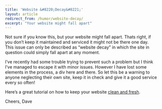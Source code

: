 ```yaml
---
title: 'Website &#8220;Decay&#8221;'
layout: article
redirect_from: /humor/website-decay/
excerpt: "Your website might fall apart"
---
```

Not sure if you know this, but your website might fall apart. Thats right, if you don&#8217;t keep it maintained and serviced it might not be there one day. This issue can only be described as &#8220;website decay&#8221; in which the site in question could simply fall apart at any moment.

I&#8217;ve recently had some trouble trying to prevent such a problem but I think I&#8217;ve managed to escape it with minor issues. However I have lost some elements in the process, a div here and there. So let this be a warning to anyone neglecting their own site, keep it in check and give it a good service every so often!

Here&#8217;s a great tutorial on how to keep your website [clean and fresh][1].

Cheers, Dave

 [1]: https://www.youtube.com/watch?v=I8CTscW3dpI

 <style>
 @-webkit-keyframes falloffright {
   0% {
     -webkit-transform: translateY(0%) rotate(0deg);
     transform: translateY(0%) rotate(0deg);
   }  
   95% {
     -webkit-transform: translateY(0%) rotate(0deg);
     transform: translateY(0%) rotate(0deg);
   }
   98% {
     -webkit-transform: translateY(0%) rotate(-20deg);
     transform: translateY(0%) rotate(-20deg);
   }
   100% {
     -webkit-transform: translateY(1500px) rotate(-20deg);
     transform: translateY(1500px) rotate(-20deg);
   }
 }
 @keyframes falloffright {
   0% {
     -webkit-transform: translateY(0%) rotate(0deg);
     transform: translateY(0%) rotate(0deg);
   }
   95% {
     -webkit-transform: translateY(0%) rotate(0deg);
     transform: translateY(0%) rotate(0deg);
   }
   98% {
     -webkit-transform: translateY(0%) rotate(-20deg);
     transform: translateY(0%) rotate(-20deg);
   }
   100% {
     -webkit-transform: translateY(1500px) rotate(-20deg);
     transform: translateY(1500px) rotate(-20deg);
   }
 }
 @-webkit-keyframes falloffleft {
   0% {
     -webkit-transform: translateY(0%) rotate(0deg);
     transform: translateY(0%) rotate(0deg);
   }
   88% {
     -webkit-transform: translateY(0%) rotate(0deg);
     transform: translateY(0%) rotate(0deg);
   }
   90% {
     -webkit-transform: translateY(0%) rotate(6deg);
     transform: translateY(0%) rotate(6deg);    
   }
   96% {
     -webkit-transform: translateY(0%) rotate(6deg);
     transform: translateY(0%) rotate(6deg);
   }
   97% {
     -webkit-transform: translateY(0%) rotate(55deg);
     transform: translateY(0%) rotate(60deg);
   }
   100% {
     -webkit-transform: translateY(1500px) rotate(55deg);
     transform: translateY(1500px) rotate(55deg);
   }
 }
 @keyframes falloffleft {
   0% {
     -webkit-transform: translateY(0%) rotate(0deg);
     transform: translateY(0%) rotate(0deg);
   }
   88% {
     -webkit-transform: translateY(0%) rotate(0deg);
     transform: translateY(0%) rotate(0deg);
   }
   90% {
     -webkit-transform: translateY(0%) rotate(6deg);
     transform: translateY(0%) rotate(6deg);    
   }
   96% {
     -webkit-transform: translateY(0%) rotate(6deg);
     transform: translateY(0%) rotate(6deg);
   }
   97% {
     -webkit-transform: translateY(0%) rotate(55deg);
     transform: translateY(0%) rotate(55deg);
   }
   100% {
     -webkit-transform: translateY(1500px) rotate(55deg);
     transform: translateY(1500px) rotate(55deg);
   }
 }
 .main {
   -webkit-animation: 20s falloffleft ease;
   animation: 6s falloffleft ease;
   -webkit-transform-origin: top left;
   -ms-transform-origin: top left;
   transform-origin: top left;
   -webkit-animation-fill-mode: forwards;
 }
 .sidebar {
   -webkit-animation: 22s falloffright ease;
   animation: 7s falloffright ease;
   -webkit-transform-origin: top right;
   -ms-transform-origin: top right;
   transform-origin: top right;
   -webkit-animation-fill-mode: forwards;
 }
 </style>
